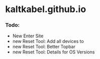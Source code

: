# kaltkabel.github.io

### Todo:
- New Enter Site
- new Reset Tool: Add all devices to 
- new Reset Tool: Better Topbar
- new Reset Tool: Details for OS Versions
